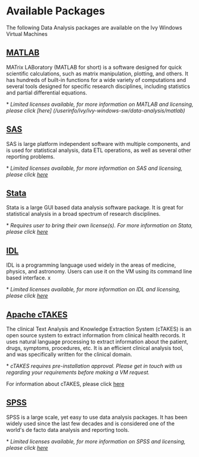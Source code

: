 # Available Packages
The following Data Analysis packages are available on the Ivy Windows Virtual Machines

## [MATLAB](/userinfo/ivy/ivy-windows-sw/data-analysis/matlab)

MATrix LABoratory (MATLAB for short) is a software designed for quick scientific calculations, such as matrix manipulation, plotting, and others.
It has hundreds of built-in functions for a wide variety of computations and several tools designed for specific 
research disciplines, including statistics and partial differential equations.

&#42; *Limited licenses available, for more information on MATLAB and licensing, please click [here] (/userinfo/ivy/ivy-windows-sw/data-analysis/matlab)*


## [SAS](/userinfo/ivy/ivy-windows-sw/data-analysis/sas)

SAS is large platform independent software with multiple components, and is used for statistical analysis, data ETL operations, as well as several other
reporting problems. 

&#42; *Limited licenses available, for more information on SAS and licensing, please click [here](/userinfo/ivy/ivy-windows-sw/data-analysis/sas)* 


## [Stata](/userinfo/ivy/ivy-windows-sw/data-analysis/stata)

Stata is a large GUI based data analysis software package. It is great for statistical analysis in a broad spectrum of research disciplines. 

&#42; *Requires user to bring their own license(s). For more information on Stata, please click [here](/userinfo/ivy/ivy-windows-sw/data-analysis/stata)*

## [IDL](/userinfo/ivy/ivy-windows-sw/data-analysis/idl)

IDL is a programming language used widely in the areas of medicine, physics, and astronomy. Users can use it on the VM using its command line based
interface. x

&#42; *Limited licenses available, for more information on IDL and licensing, please click [here](/userinfo/ivy/ivy-windows-sw/data-analysis/idl)*

## [Apache cTAKES](/userinfo/ivy/ivy-windows-sw/data-analysis/ctakes)

The clinical Text Analysis and Knowledge Extraction System (cTAKES) is an open source system to extract information from clinical health records. 
It uses natural language processing to extract information about the patient, drugs, symptoms, procedures, etc. It is an efficient clinical analysis
tool, and was specifically written for the clinical domain. 

&#42; *cTAKES requires pre-installation approval. Please get in touch with us regarding your requirements before making a VM request.* 

For information about cTAKES, please click [here](/userinfo/ivy/ivy-windows-sw/data-analysis/ctakes)  

## [SPSS](/userinfo/ivy/ivy-windows-sw/data-analysis/spss)

SPSS is a large scale, yet easy to use data analysis packages. It has been widely used since the last few decades and is considered one of the world's
de facto data analysis and reporting tools. 

&#42; *Limited licenses available, for more information on SPSS and licensing, please click [here](/userinfo/ivy/ivy-windows-sw/data-analysis/spss)*